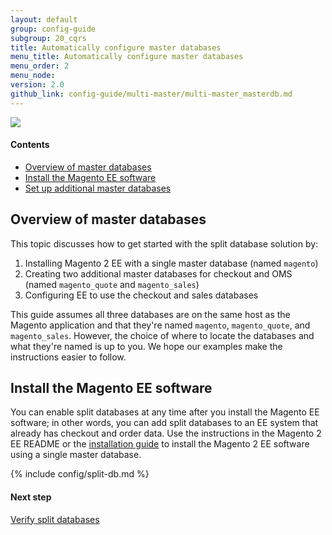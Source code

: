 ```yaml
---
layout: default
group: config-guide
subgroup: 20_cqrs
title: Automatically configure master databases
menu_title: Automatically configure master databases
menu_order: 2
menu_node: 
version: 2.0
github_link: config-guide/multi-master/multi-master_masterdb.md
---
```


<img src="{{ site.baseurl }}common/images/ee-only_large.png">

#### Contents
*	<a href="#config-ee-multidb-master-over">Overview of master databases</a>
*	<a href="#config-ee-multidb-master-install">Install the Magento EE software</a>
*	<a href="#config-ee-multidb-master-masters">Set up additional master databases</a>

<h2 id="config-ee-multidb-master-over">Overview of master databases</h2>
This topic discusses how to get started with the split database solution by:

1.	Installing Magento 2 EE with a single master database (named `magento`)
2.	Creating two additional master databases for checkout and OMS (named `magento_quote` and `magento_sales`)
2.	Configuring EE to use the checkout and sales databases 

<div class="bs-callout bs-callout-info" id="info">
<span class="glyphicon-class">
  <p>This guide assumes all three databases are on the same host as the Magento application and that they're named <code>magento</code>, <code>magento_quote</code>, and <code>magento_sales</code>. However, the choice of where to locate the databases and what they're named is up to you. We hope our examples make the instructions easier to follow.</p></span>
</div>

<h2 id="config-ee-multidb-master-install">Install the Magento EE software</h2>
You can enable split databases at any time after you install the Magento EE software; in other words, you can add split databases to an EE system that already has checkout and order data. Use the instructions in the Magento 2 EE README or the <a href="{{ site.gdeurl }}install-gde/bk-install-guide.html">installation guide</a> to install the Magento 2 EE software using a single master database.

{% include config/split-db.md %}

#### Next step
<a href="{{ site.gdeurl }}config-guide/multi-master/multi-master_verify.html">Verify split databases</a>
